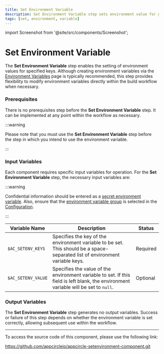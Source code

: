 ```yaml
---
title: Set Environment Variable
description: Set Environment Variable step sets environment value for given keys
tags: [set, environment, variable]
---
```


import Screenshot from '@site/src/components/Screenshot';

# Set Environment Variable

The **Set Environment Variable** step enables the setting of environment values for specified keys. Although creating environment variables via the [Environment Variables](/environment-variables/) page is typically recommended, this step provides flexibility to modify environment variables directly within the build workflow when necessary.
### Prerequisites

There is no prerequisites step before the **Set Environment Variable** step. It can be implemented at any point within the workflow as necessary.

:::warning

Please note that you must use the **Set Environment Variable** step before the step in which you intend to use the environment variable.

:::

<Screenshot url='https://cdn.appcircle.io/docs/assets/set-environment-variable_1.png'/>

### Input Variables

Each component requires specific input variables for operation. For the **Set Environment Variable** step, the necessary input variables are:
<Screenshot url='https://cdn.appcircle.io/docs/assets/set-environment-variable_2.png'/>

:::warning

Confidential information should be entered as a [secret environment variable](/environment-variables/managing-variables#adding-key-and-text-based-value-pairs). Also, ensure that the [environment variable group](/environment-variables/managing-variables#using-environment-variable-groups-in-builds) is selected in the [Configuration](/build/build-process-management/build-profile-configuration/).

:::

| Variable Name      | Description                                                                                                     | Status   |
| ------------------ | --------------------------------------------------------------------------------------------------------------- | -------- |
| `$AC_SETENV_KEYS`  | Specifies the key of the environment variable to be set. This should be a space-separated list of environment variable keys.  | Required |
| `$AC_SETENV_VALUE` | Specifies the value of the environment variable to set. If this field is left blank, the environment variable will be set to `null`. | Optional |

### Output Variables

The **Set Environment Variable** step generates no output variables. Success or failure of this step depends on whether the environment variable is set correctly, allowing subsequent use within the workflow.

---

To access the source code of this component, please use the following link:

https://github.com/appcircleio/appcircle-setenvironment-component.git
